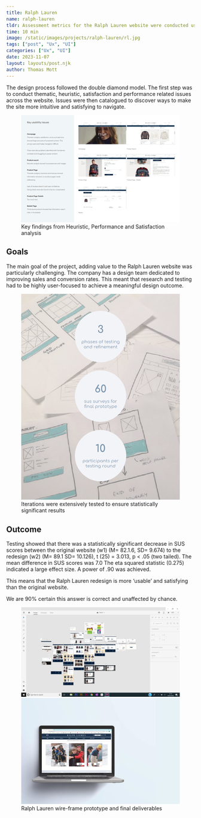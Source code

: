 ```yaml
---
title: Ralph Lauren
name: ralph-lauren
tldr: Assessment metrics for the Ralph Lauren website were conducted using expert review, satisfaction and performance assessments.
time: 10 min
image: /static/images/projects/ralph-lauren/rl.jpg
tags: ["post", "Ux", "UI"]
categories: ["Ux", "UI"]
date: 2023-11-07
layout: layouts/post.njk
author: Thomas Mott
---
```


The design process followed the double diamond model. The first step was to conduct thematic, heuristic, satisfaction and performance related issues across the website. Issues were then catalogued to discover ways to make the site more intuitive and satisfying to navigate.

<figure>
	<img
		src="/static/images/projects/ralph-lauren/rl-an.png"
		alt="ralph lauren analysis"
		style="height: auto"
	/>
	<figcaption>
		Key findings from Heuristic, Performance and
		Satisfaction analysis
	</figcaption>
</figure>

## Goals

The main goal of the project, adding value to the Ralph Lauren website was particularly challenging. The company has a design team dedicated to improving sales and conversion rates. This meant that research and testing had to be highly user-focused to achieve a meaningful design outcome.

<figure>
	<img
		src="/static/images/projects/ralph-lauren/rl-t.png"
		alt="user interviews"
		style="height: auto"
	/>
	<figcaption>
		Iterations were extensively tested to ensure
		statistically significant results
	</figcaption>
</figure>

## Outcome

Testing showed that there was a statistically significant decrease in SUS scores between the original website (w1) (M= 82.1.6, SD= 9.674) to the redesign (w2) (M= 89.1 SD= 10.126), t (25) = 3.013, p < .05 (two tailed). The mean difference in SUS scores was 7.0 The eta squared statistic (0.275) indicated a large effect size. A power of .90 was achieved.

This means that the Ralph Lauren redesign is more ‘usable’ and satisfying than the original website.

We are 90% certain this answer is correct and unaffected by chance.

<figure>
	<img
		src="/static/images/projects/ralph-lauren/rl-e.png"
		alt="ralph lauren wireframes"
	/>
	<img
		src="/static/images/projects/ralph-lauren/rl.jpg"
		alt="ralph lauren mock-up on laptop"
		style="height: auto"
	/>
	<figcaption>
		Ralph Lauren wire-frame prototype and final deliverables
	</figcaption>
</figure>
